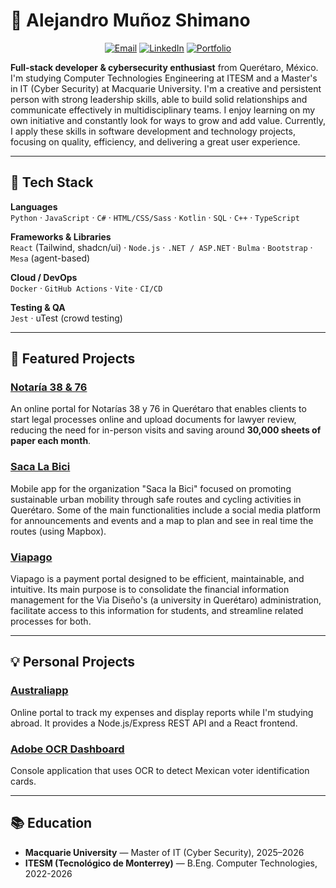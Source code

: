 # 🌟 Alejandro Muñoz Shimano

<p align="center">
  <a href="mailto:alejandromshimano@gmail.com"><img src="https://img.shields.io/badge/Email-alejandromshimano%40gmail.com-red?style=for-the-badge&logo=gmail&logoColor=white" alt="Email"></a>
  <a href="https://www.linkedin.com/in/alejandro-mu%C3%B1oz-shimano-867740334"><img src="https://img.shields.io/badge/LinkedIn-Profile-blue?style=for-the-badge&logo=linkedin" alt="LinkedIn"></a>
  <a href="https://alexmushi.github.io/portfolio/"><img src="https://img.shields.io/badge/Portfolio-Live-green?style=for-the-badge&logo=google-chrome&logoColor=white" alt="Portfolio"></a>
  <!-- <a href="/link-to-resume.pdf"><img src="https://img.shields.io/badge/Resume-PDF-orange?style=for-the-badge&logo=adobe-acrobat-reader" alt="Resume"></a> --> 
</p>

**Full-stack developer & cybersecurity enthusiast** from Querétaro, México. I'm studying Computer Technologies Engineering at ITESM and a Master's in IT (Cyber Security) at Macquarie University. I'm a creative and persistent person with strong leadership skills, able to build solid relationships and communicate effectively in multidisciplinary teams. I enjoy learning on my own initiative and constantly look for ways to grow and add value. Currently, I apply these skills in software development and technology projects, focusing on quality, efficiency, and delivering a great user experience.

---

## 🧰 Tech Stack

**Languages**  
`Python` · `JavaScript` · `C#` · `HTML/CSS/Sass` · `Kotlin` · `SQL` · `C++` · `TypeScript`

**Frameworks & Libraries**  
`React` (Tailwind, shadcn/ui) · `Node.js` · `.NET / ASP.NET` · `Bulma` · `Bootstrap` · `Mesa` (agent-based) 

**Cloud / DevOps**  
`Docker` · `GitHub Actions` · `Vite` · `CI/CD`  

**Testing & QA**  
`Jest` · uTest (crowd testing)

---

## 🚀 Featured Projects

### [Notaría 38 & 76](https://www.notarias38y76.com/)
An online portal for Notarías 38 y 76 in Querétaro that enables clients to start legal processes online and upload documents for lawyer review, reducing the need for in-person visits and saving around **30,000 sheets of paper each month**.

### [Saca La Bici](https://play.google.com/store/apps/details?id=com.kotlin.sacalabici&pcampaignid=web_share)
Mobile app for the organization "Saca la Bici" focused on promoting sustainable urban mobility through safe routes and cycling activities in Querétaro. Some of the main functionalities include a social media platform for announcements and events and a map to plan and see in real time the routes (using Mapbox).

### [Viapago](https://www.youtube.com/watch?v=30KhGPoSm20&ab_channel=Aleyuki)
Viapago is a payment portal designed to be efficient, maintainable, and intuitive. Its main purpose is to consolidate the financial information management for the Via Diseño's (a university in Querétaro) administration, facilitate access to this information for students, and streamline related processes for both.

---

## 💡 Personal Projects

### [Australiapp](https://github.com/alexmushi/Australiapp)
Online portal to track my expenses and display reports while I'm studying abroad. It provides a Node.js/Express REST API and a React frontend.

### [Adobe OCR Dashboard](https://github.com/alexmushi/pruebaArquitecturaOCR)
Console application that uses OCR to detect Mexican voter identification cards.

---

## 📚 Education
- **Macquarie University** — Master of IT (Cyber Security), 2025–2026 
- **ITESM (Tecnológico de Monterrey)** — B.Eng. Computer Technologies, 2022-2026




